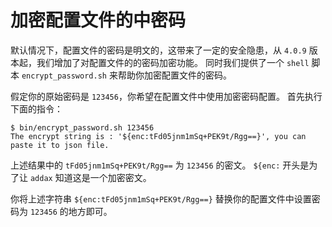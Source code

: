 # 加密配置文件的中密码

默认情况下，配置文件的密码是明文的，这带来了一定的安全隐患，从 `4.0.9` 版本起，我们增加了对配置文件的的密码加密功能。 同时我们提供了一个 `shell` 脚本 `encrypt_password.sh` 来帮助你加密配置文件的密码。

假定你的原始密码是 `123456`，你希望在配置文件中使用加密密码配置。 首先执行下面的指令：

```shell
$ bin/encrypt_password.sh 123456
The encrypt string is : '${enc:tFd05jnm1mSq+PEK9t/Rgg==}', you can paste it to json file.
```

上述结果中的 `tFd05jnm1mSq+PEK9t/Rgg==` 为 `123456` 的密文。 `${enc:` 开头是为了让 `addax` 知道这是一个加密密文。

你将上述字符串 `${enc:tFd05jnm1mSq+PEK9t/Rgg==}` 替换你的配置文件中设置密码为 `123456` 的地方即可。